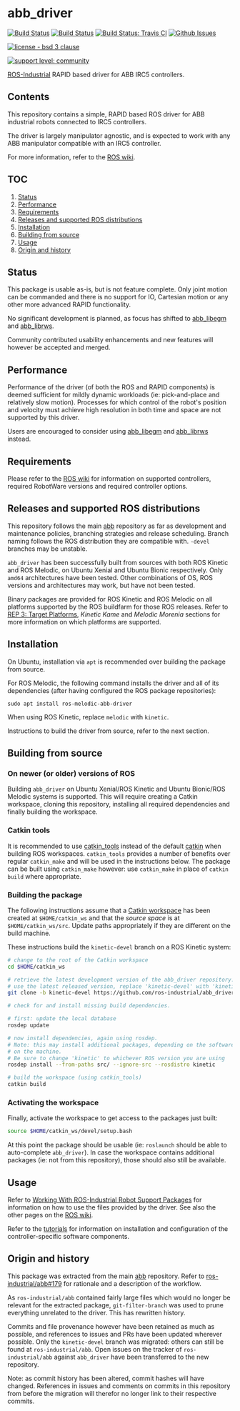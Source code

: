 # abb_driver

[![Build Status](http://build.ros.org/job/Kdev__abb_driver__ubuntu_xenial_amd64/badge/icon)](http://build.ros.org/job/Kdev__abb_driver__ubuntu_xenial_amd64)
[![Build Status](http://build.ros.org/job/Mdev__abb_driver__ubuntu_bionic_amd64/badge/icon)](http://build.ros.org/job/Mdev__abb_driver__ubuntu_bionic_amd64)
[![Build Status: Travis CI](https://travis-ci.com/ros-industrial/abb_driver.svg?branch=kinetic-devel)](https://travis-ci.com/ros-industrial/abb_driver)
[![Github Issues](https://img.shields.io/github/issues/ros-industrial/abb_driver.svg)](http://github.com/ros-industrial/abb_driver/issues)

[![license - bsd 3 clause](https://img.shields.io/:license-BSD%203--Clause-blue.svg)](https://opensource.org/licenses/BSD-3-Clause)

[![support level: community](https://img.shields.io/badge/support%20level-community-lightgray.png)](http://rosindustrial.org/news/2016/10/7/better-supporting-a-growing-ros-industrial-software-platform)

[ROS-Industrial][] RAPID based driver for ABB IRC5 controllers.


## Contents

This repository contains a simple, RAPID based ROS driver for ABB industrial robots connected to IRC5 controllers.

The driver is largely manipulator agnostic, and is expected to work with any ABB manipulator compatible with an IRC5 controller.

For more information, refer to the [ROS wiki][].


## TOC

1. [Status](#status)
1. [Performance](#performance)
1. [Requirements](#requirements)
1. [Releases and supported ROS distributions](#releases-and-supported-ros-distributions)
1. [Installation](#installation)
1. [Building from source](#building-from-source)
1. [Usage](#usage)
1. [Origin and history](#origin-and-history)


## Status

This package is usable as-is, but is not feature complete.
Only joint motion can be commanded and there is no support for IO, Cartesian motion or any other more advanced RAPID functionality.

No significant development is planned, as focus has shifted to [abb_libegm][] and [abb_librws][].

Community contributed usability enhancements and new features will however be accepted and merged.


## Performance

Performance of the driver (of both the ROS and RAPID components) is deemed sufficient for mildly dynamic workloads (ie: pick-and-place and relatively slow motion).
Processes for which control of the robot's position and velocity must achieve high resolution in both time and space are not supported by this driver.

Users are encouraged to consider using [abb_libegm][] and [abb_librws][] instead.


## Requirements

Please refer to the [ROS wiki][] for information on supported controllers, required RobotWare versions and required controller options.


## Releases and supported ROS distributions

This repository follows the main [abb][] repository as far as development and maintenance policies, branching strategies and release scheduling.
Branch naming follows the ROS distribution they are compatible with. `-devel` branches may be unstable.

`abb_driver` has been successfully built from sources with both ROS Kinetic and ROS Melodic, on Ubuntu Xenial and Ubuntu Bionic respectively.
Only `amd64` architectures have been tested.
Other combinations of OS, ROS versions and architectures may work, but have not been tested.

Binary packages are provided for ROS Kinetic and ROS Melodic on all platforms supported by the ROS buildfarm for those ROS releases.
Refer to [REP 3: Target Platforms][], *Kinetic Kame* and *Melodic Morenia* sections for more information on which platforms are supported.


## Installation

On Ubuntu, installation via `apt` is recommended over building the package from source.

For ROS Melodic, the following command installs the driver and all of its dependencies (after having configured the ROS package repositories):

```
sudo apt install ros-melodic-abb-driver
```

When using ROS Kinetic, replace `melodic` with `kinetic`.

Instructions to build the driver from source, refer to the next section.


## Building from source

### On newer (or older) versions of ROS

Building `abb_driver` on Ubuntu Xenial/ROS Kinetic and Ubuntu Bionic/ROS Melodic systems is supported. This will require creating a Catkin workspace, cloning this repository, installing all required dependencies and finally building the workspace.

### Catkin tools

It is recommended to use [catkin_tools][] instead of the default [catkin][] when building ROS workspaces. `catkin_tools` provides a number of benefits over regular `catkin_make` and will be used in the instructions below. The package can be built using `catkin_make` however: use `catkin_make` in place of `catkin build` where appropriate.

### Building the package

The following instructions assume that a [Catkin workspace][] has been created at `$HOME/catkin_ws` and that the *source space* is at `$HOME/catkin_ws/src`. Update paths appropriately if they are different on the build machine.

These instructions build the `kinetic-devel` branch on a ROS Kinetic system:

```bash
# change to the root of the Catkin workspace
cd $HOME/catkin_ws

# retrieve the latest development version of the abb_driver repository. If you'd rather
# use the latest released version, replace 'kinetic-devel' with 'kinetic'
git clone -b kinetic-devel https://github.com/ros-industrial/abb_driver.git src/abb_driver

# check for and install missing build dependencies.

# first: update the local database
rosdep update

# now install dependencies, again using rosdep.
# Note: this may install additional packages, depending on the software already present
# on the machine.
# Be sure to change 'kinetic' to whichever ROS version you are using
rosdep install --from-paths src/ --ignore-src --rosdistro kinetic

# build the workspace (using catkin_tools)
catkin build
```

### Activating the workspace

Finally, activate the workspace to get access to the packages just built:

```bash
source $HOME/catkin_ws/devel/setup.bash
```

At this point the package should be usable (ie: `roslaunch` should be able to auto-complete `abb_driver`). In case the workspace contains additional packages (ie: not from this repository), those should also still be available.


## Usage

Refer to [Working With ROS-Industrial Robot Support Packages][] for information on how to use the files provided by the driver. See also the other pages on the [ROS wiki][].

Refer to the [tutorials][] for information on installation and configuration of the controller-specific software components.


## Origin and history

This package was extracted from the main [abb][] repository.
Refer to [ros-industrial/abb#179][] for rationale and a description of the workflow.

As `ros-industrial/abb` contained fairly large files which would no longer be relevant for the extracted package, `git-filter-branch` was used to prune everything unrelated to the driver. This has rewritten history.

Commits and file provenance however have been retained as much as possible, and references to issues and PRs have been updated wherever possible.
Only the `kinetic-devel` branch was migrated: others can still be found at `ros-industrial/abb`.
Open issues on the tracker of `ros-industrial/abb` against `abb_driver` have been transferred to the new repository.

Note: as commit history has been altered, commit hashes will have changed.
References in issues and comments on commits in this repository from before the migration will therefor no longer link to their respective commits.






[ROS-Industrial]: http://wiki.ros.org/Industrial
[ROS wiki]: http://wiki.ros.org/abb_driver
[abb]: https://github.com/ros-industrial/abb
[ros-industrial/abb#179]: https://github.com/ros-industrial/abb/issues/179
[abb_libegm]: https://github.com/ros-industrial/abb_libegm
[abb_librws]: https://github.com/ros-industrial/abb_librws
[REP 3: Target Platforms]: https://ros.org/reps/rep-0003.html
[Catkin workspace]: http://wiki.ros.org/catkin/Tutorials/create_a_workspace
[catkin]: http://wiki.ros.org/catkin
[catkin_tools]: https://catkin-tools.readthedocs.io/en/latest
[Working With ROS-Industrial Robot Support Packages]: http://wiki.ros.org/Industrial/Tutorials/WorkingWithRosIndustrialRobotSupportPackages
[tutorials]: http://wiki.ros.org/abb/Tutorials
